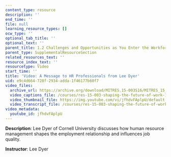 ```yaml
---
content_type: resource
description: ''
end_time: ''
file: null
learning_resource_types: []
ocw_type: ''
optional_tab_title: ''
optional_text: ''
parent_title: 1.2 Challenges and Opportunities as You Enter the Workforce
parent_type: SupplementalResourceSection
related_resources_text: ''
resource_index_text: ''
resourcetype: Video
start_time: ''
title: 'Video: A Message to HR Professionals from Lee Dyer'
uid: e9c4d664-728f-2934-adda-1f46177b60f7
video_files:
  archive_url: https://archive.org/download/MITRES.15-003S16/MITRES_15_003S16_1-2-4_360p.mp4
  video_captions_file: /courses/res-15-003-shaping-the-future-of-work-15-662x-spring-2016/5f7f82be36c15693a074900e228a9a67_jfhdvFAplpU.vtt
  video_thumbnail_file: https://img.youtube.com/vi/jfhdvFAplpU/default.jpg
  video_transcript_file: /courses/res-15-003-shaping-the-future-of-work-15-662x-spring-2016/b803709967e3ad7f69655400763df7d5_jfhdvFAplpU.pdf
video_metadata:
  youtube_id: jfhdvFAplpU
---
```


**Description**: Lee Dyer of Cornell University discusses how human resource management shapes the employment relationship and influences job quality.

**Instructor**: Lee Dyer



